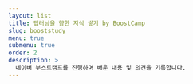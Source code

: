 ```yaml
---
layout: list
title: 딥러닝을 향한 지식 쌓기 by BoostCamp
slug: booststudy
menu: true
submenu: true
order: 2
description: >
  네이버 부스트캠프를 진행하며 배운 내용 및 의견을 기록합니다.
---
```

